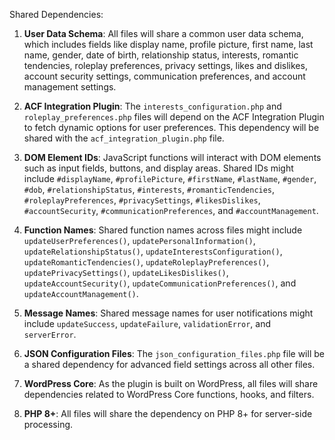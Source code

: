 Shared Dependencies:

1. **User Data Schema**: All files will share a common user data schema, which includes fields like display name, profile picture, first name, last name, gender, date of birth, relationship status, interests, romantic tendencies, roleplay preferences, privacy settings, likes and dislikes, account security settings, communication preferences, and account management settings.

2. **ACF Integration Plugin**: The `interests_configuration.php` and `roleplay_preferences.php` files will depend on the ACF Integration Plugin to fetch dynamic options for user preferences. This dependency will be shared with the `acf_integration_plugin.php` file.

3. **DOM Element IDs**: JavaScript functions will interact with DOM elements such as input fields, buttons, and display areas. Shared IDs might include `#displayName`, `#profilePicture`, `#firstName`, `#lastName`, `#gender`, `#dob`, `#relationshipStatus`, `#interests`, `#romanticTendencies`, `#roleplayPreferences`, `#privacySettings`, `#likesDislikes`, `#accountSecurity`, `#communicationPreferences`, and `#accountManagement`.

4. **Function Names**: Shared function names across files might include `updateUserPreferences()`, `updatePersonalInformation()`, `updateRelationshipStatus()`, `updateInterestsConfiguration()`, `updateRomanticTendencies()`, `updateRoleplayPreferences()`, `updatePrivacySettings()`, `updateLikesDislikes()`, `updateAccountSecurity()`, `updateCommunicationPreferences()`, and `updateAccountManagement()`.

5. **Message Names**: Shared message names for user notifications might include `updateSuccess`, `updateFailure`, `validationError`, and `serverError`.

6. **JSON Configuration Files**: The `json_configuration_files.php` file will be a shared dependency for advanced field settings across all other files.

7. **WordPress Core**: As the plugin is built on WordPress, all files will share dependencies related to WordPress Core functions, hooks, and filters.

8. **PHP 8+**: All files will share the dependency on PHP 8+ for server-side processing.